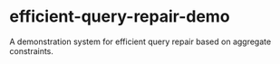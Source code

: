 # efficient-query-repair-demo
A demonstration system for efficient query repair based on aggregate constraints.

